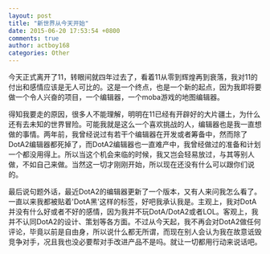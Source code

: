 ```yaml
---
layout: post
title: "新世界从今天开始"
date: 2015-06-20 17:53:54 +0800
comments: true
author: actboy168
categories: Other
---
```


今天正式离开了11，转眼间就四年过去了，看着11从零到辉煌再到衰落，我对11的付出和感情应该是无人可比的。这是一个终点，也是一个新的起点，因为我即将要做一个令人兴奋的项目，一个编辑器，一个moba游戏的地图编辑器。

<!-- more -->

得知我要走的原因，很多人不能理解，明明在11已经有开辟好的大片疆土，为什么还有去未知的世界冒险。可能我就是这么一个喜欢挑战的人，编辑器也是我一直想做的事情。两年前，我曾经说过有若干个编辑器在开发或者筹备中，然而除了DotA2编辑器都死掉了，而DotA2编辑器也一直难产中，我曾经做过的准备和计划一个都没用得上。所以当这个机会来临的时候，我又岂会轻易放过，与其等别人做，不如自己来做。当然这一切才刚刚开始，所以现在还没有什么可以跟你们说的。

最后说句题外话，最近DotA2的编辑器更新了一个版本，又有人来问我怎么看了。一直以来我都被贴着'DotA黑'这样的标签，好吧我承认我是。主观上，我对DotA并没有什么好或者不好的感情，因为我并不玩DotA/DotA2或者LOL。客观上，我并不认同DotA2的设计、策划等各方面。不过从今天起，我不再会对DotA2做任何评论，毕竟以前是自由身，所以说什么都无所谓，而现在别人会认为我在故意诋毁竞争对手，况且我也没必要帮对手改进产品不是吗。就让一切都用行动来说话吧。

